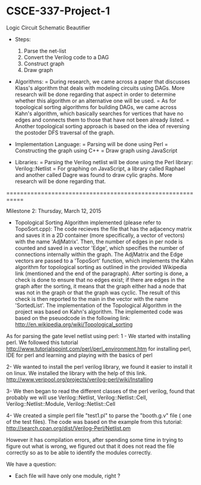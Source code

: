 # CSCE-337-Project-1

Logic Circuit Schematic Beautifier

* Steps:
	1) Parse the net-list
	2) Convert the Verilog code to a DAG
	3) Construct graph 
	4) Draw graph

* Algorithms:
	= During research, we came across a paper that discusses Klass's algorithm that deals with 
	modeling circuits using DAGs. More research will be done regarding that aspect in order to 
	determine whether this algorithm or an alternative one will be used. 
	= As for topological sorting algorithms for building DAGs, we came across Kahn's algorithm, 
	which basically searches for vertices that have no edges and connects them to those that 
	have not been already listed.
	= Another topological sorting approach is based on the idea of reversing the postoder DFS 
	traversal of the graph.  

* Implementation Language:
	= Parsing will be done using Perl
	= Constructing the graph using C++
	= Draw graph using JavaScript

* Libraries:
	= Parsing the Verilog netlist will be done using the Perl library: Verilog::Netlist
	= For graphing on JavaScript, a library called Raphael and another called Dagre was found to draw cylic graphs. More research will be done regarding that. 


===========================================================

Milestone 2: Thursday, March 12, 2015 

* Topological Sorting Algorithm implemented (please refer to TopoSort.cpp): 
The code recieves the file that has the adjacency matrix and saves it in a 2D container (more specifically, a vector of vectors) with the name 'AdjMatrix'. Then, the number of edges in per node is counted and saved in a vector 'Edge', which specifies the number of connections internally within the graph. 
The AdjMatrix and the Edge vectors are passed to a 'TopoSort' function, which implements the Kahn algorithm for topological sorting as outlined in the provided Wikipedia link (mentioned and the end of the paragraph). After sorting is done, a check is done to ensure that no edges exist; if there are edges in the graph after the sorting, it means that the graph either had a node that was not in the graph or that the graph was cyclic. The result of this check is then reported to the main in the vector with the name 'SortedList'. 
The implementation of the Topological Algorithm in the project was based on Kahn's algorithm. The implemented code was based on the pseuodcode in the following link:
http://en.wikipedia.org/wiki/Topological_sorting

As for parsing the gate level netlist using perl:
1 - We started with installing perl. 
We followed this tutorial 
http://www.tutorialspoint.com/perl/perl_environment.htm
for installing perl, IDE for perl and learning and playing with the basics of perl

2- We wanted to install the perl verilog library, we found it easier to install it on linux. 
We installed the library with the help of this link.
http://www.veripool.org/projects/verilog-perl/wiki/Installing

3- We then began to read the different classes of the perl verilog, found that probably we will use Verilog::Netlist, Verilog::Netlist::Cell, Verilog::Netlist::Module, Verilog::Netlist::Cell

4- We created a simple perl file "test1.pl" to parse the "booth.g.v" file ( one of the test files). The code was based on the example from this tutorial:
http://search.cpan.org/dist/Verilog-Perl/Netlist.pm

However it has compilation errors, after spending some time in trying to figure out what is wrong, we figured out that it does not read the file correctly so as to be able to identify the modules correctly. 

We have a question:
- Each file will have only one module, right ?
